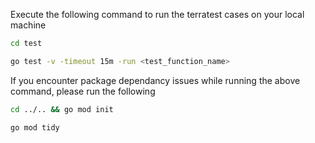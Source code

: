 Execute the following command to run the terratest cases on your local machine

``` bash
cd test
```

``` bash
go test -v -timeout 15m -run <test_function_name>
```

If you encounter package dependancy issues while running the above command, please run the following

``` bash
cd ../.. && go mod init
```

``` bash
go mod tidy
```